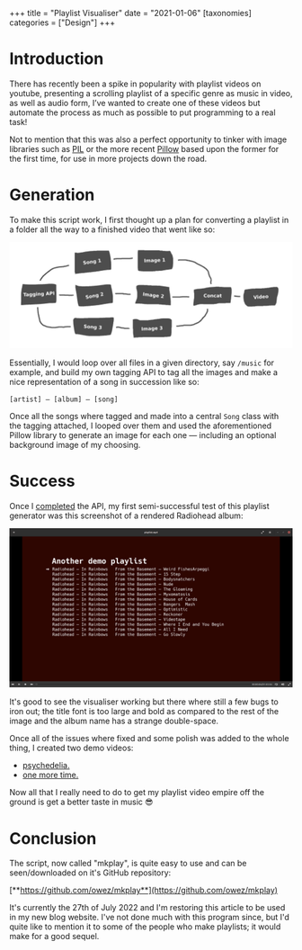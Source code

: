 +++
title = "Playlist Visualiser"
date = "2021-01-06"
[taxonomies]
categories = ["Design"]
+++

# Introduction

There has recently been a spike in popularity with playlist videos on youtube, presenting a scrolling playlist of a specific genre as music in video, as well as audio form, I’ve wanted to create one of these videos but automate the process as much as possible to put programming to a real task!

Not to mention that this was also a perfect opportunity to tinker with image libraries such as [PIL](https://pypi.org/project/PIL/) or the more recent [Pillow](https://pillow.readthedocs.io/en/stable/) based upon the former for the first time, for use in more projects down the road.

# Generation

To make this script work, I first thought up a plan for converting a playlist in a folder all the way to a finished video that went like so:

![Generation diagram](/img/mkplay/mkplaydiag.png)

Essentially, I would loop over all files in a given directory, say `/music` for example, and build my own tagging API to tag all the images and make a nice representation of a song in succession like so:

```none
[artist] — [album] — [song]
```

Once all the songs where tagged and made into a central `Song` class with the tagging attached, I looped over them and used the aforementioned Pillow library to generate an image for each one — including an optional background image of my choosing.

# Success

Once I [completed](https://github.com/owez/tagzen) the API, my first semi-successful test of this playlist generator was this screenshot of a rendered Radiohead album:

![First working visualisation](/img/mkplay/mkplayeg.png)

It's good to see the visualiser working but there where still a few bugs to iron out; the title font is too large and bold as compared to the rest of the image and the album name has a strange double-space. 

Once all of the issues where fixed and some polish was added to the whole thing, I created two demo videos:

- [psychedelia.](https://www.youtube.com/watch?v=annp92OPZgQ)
- [one more time.](https://www.youtube.com/watch?v=Sl3XgtKYq4E)

Now all that I really need to do to get my playlist video empire off the ground is get a better taste in music 😎

# Conclusion

The script, now called "mkplay", is quite easy to use and can be seen/downloaded on it's GitHub repository:

[**https://github.com/owez/mkplay**](https://github.com/owez/mkplay)

It's currently the 27th of July 2022 and I'm restoring this article to be used in my new blog website. I've not done much with this program since, but I'd quite like to mention it to some of the people who make playlists; it would make for a good sequel.
